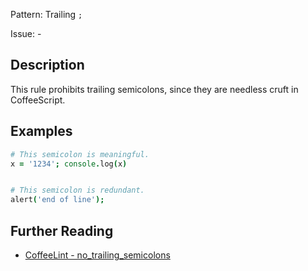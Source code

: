 Pattern: Trailing `;`

Issue: -

## Description

This rule prohibits trailing semicolons, since they are needless cruft in CoffeeScript.

## Examples

``` coffeescript
# This semicolon is meaningful.
x = '1234'; console.log(x)


# This semicolon is redundant.
alert('end of line');
```

## Further Reading

* [CoffeeLint - no_trailing_semicolons](http://www.coffeelint.org/#options)